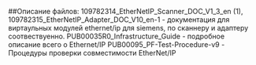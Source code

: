 ##Описание файлов: 
109782314_EtherNetIP_Scanner_DOC_V1_3_en (1), 109782315_EtherNetIP_Adapter_DOC_V10_en-1 - документация для виртаульных модулей ethernet/ip для siemens, по сканнеру и адаптеру соотвествуенно.
PUB00035R0_Infrastructure_Guide - подробное описание всего о Ethernet/IP
PUB00095_PF-Test-Procedure-v9 - Процедуры проверки совместимости EtherNet/IP 
